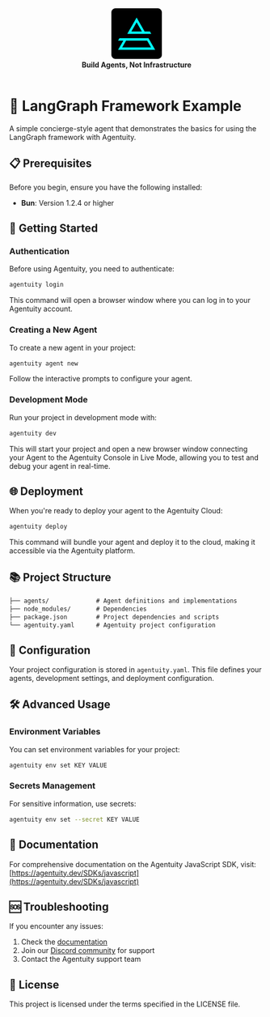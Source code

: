 <div align="center">
    <img src="https://raw.githubusercontent.com/agentuity/cli/refs/heads/main/.github/Agentuity.png" alt="Agentuity" width="100"/> <br/>
    <strong>Build Agents, Not Infrastructure</strong> <br/>
<br />
</div>

# 🤖 LangGraph Framework Example

A simple concierge-style agent that demonstrates the basics for using the LangGraph framework with Agentuity.

## 📋 Prerequisites

Before you begin, ensure you have the following installed:

- **Bun**: Version 1.2.4 or higher

## 🚀 Getting Started

### Authentication

Before using Agentuity, you need to authenticate:

```bash
agentuity login
```

This command will open a browser window where you can log in to your Agentuity account.

### Creating a New Agent

To create a new agent in your project:

```bash
agentuity agent new
```

Follow the interactive prompts to configure your agent.

### Development Mode

Run your project in development mode with:

```bash
agentuity dev
```

This will start your project and open a new browser window connecting your Agent to the Agentuity Console in Live Mode, allowing you to test and debug your agent in real-time.

## 🌐 Deployment

When you're ready to deploy your agent to the Agentuity Cloud:

```bash
agentuity deploy
```

This command will bundle your agent and deploy it to the cloud, making it accessible via the Agentuity platform.

## 📚 Project Structure

```
├── agents/             # Agent definitions and implementations
├── node_modules/       # Dependencies
├── package.json        # Project dependencies and scripts
└── agentuity.yaml      # Agentuity project configuration
```

## 🔧 Configuration

Your project configuration is stored in `agentuity.yaml`. This file defines your agents, development settings, and deployment configuration.

## 🛠️ Advanced Usage

### Environment Variables

You can set environment variables for your project:

```bash
agentuity env set KEY VALUE
```

### Secrets Management

For sensitive information, use secrets:

```bash
agentuity env set --secret KEY VALUE
```

## 📖 Documentation

For comprehensive documentation on the Agentuity JavaScript SDK, visit:
[https://agentuity.dev/SDKs/javascript](https://agentuity.dev/SDKs/javascript)

## 🆘 Troubleshooting

If you encounter any issues:

1. Check the [documentation](https://agentuity.dev/SDKs/javascript)
2. Join our [Discord community](https://discord.com/invite/vtn3hgUfuc) for support
3. Contact the Agentuity support team

## 📝 License

This project is licensed under the terms specified in the LICENSE file.
